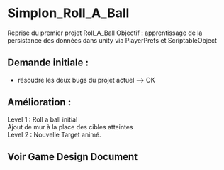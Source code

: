 # Simplon_Roll_A_Ball
 
Reprise du premier projet Roll_A_Ball
Objectif : apprentissage de la persistance des données dans unity via PlayerPrefs et ScriptableObject

## Demande initiale :

- résoudre les deux bugs du projet actuel --> OK

## Amélioration :  
Level 1 : Roll a ball initial  
	Ajout de mur à la place des cibles atteintes   
Level 2 : Nouvelle Target animé.
  
## Voir Game Design Document  


